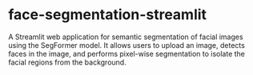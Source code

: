 # face-segmentation-streamlit
 A Streamlit web application for semantic segmentation of facial images using the SegFormer model. It allows users to upload an image, detects faces in the image, and performs pixel-wise segmentation to isolate the facial regions from the background.